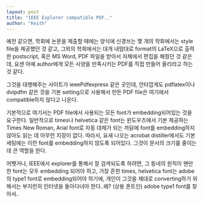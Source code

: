 ```yaml
---
layout: post
title: "IEEE Explorer compatible PDF.."
author: "Keith"
---
```


예전 같으면, 학회에 논문을 제출할 때에는 양식에 신경쓰는 몇 개의 학회에서는 style file을 제공했던 것 같고, 그외의 학회에서는 대개 내맘대로 format의 LaTeX으로 출력한 postscript, 혹은 MS Word, PDF 파일을 받아서 자체에서 편집을 해줬던 것 같은데, 요샌 아예 author에게 모든 사양을 만족시키는 PDF를 직접 만들어 올리라고 하는 것 같다.

그것을 대행해주는 사이트가 ieeePdfexpress 같은 곳인데, 안타깝게도 pdflatex이나 dvipdfm 같은 것을 기본 setting으로 사용해서 만든 PDF file은 여기에서 compatible하지 않다고 나온다.

기본적으로 여기서는 PDF file에서 사용되는 모든 font가 embedding되어있는 것을 요구한다. 일반적으로 times나 helvetica 같은 font는 윈도우즈에서 기본 제공하는 Times New Roman, Arial font로 자동 대체가 되는 까닭에 font를 embedding하지 않아도 읽는 데 아무런 지장이 없다. 따라서, 요새 나오는 acrobat distiller에서도 기본 세팅에는 이런 font를 embedding하지 않도록 되어있다. 그것이 문서의 크기를 줄이는 데 큰 역할을 한다.

어쨋거나, IEEE에서 explorer를 통해서 잘 검색되도록 하려면, 그 동네의 원칙이 왠만한 font는 모두 embedding 되어야 하고, 가장 흔한 times, helvetica font는 adobe의 type1 font로 embedding되어야 하기에, 개인이 그것을 제대로 converting하기 위해서는 부지런히 인터넷을 돌아다녀야 한다..왜? (상용 폰트인) adobe type1 font를 찾아서..


